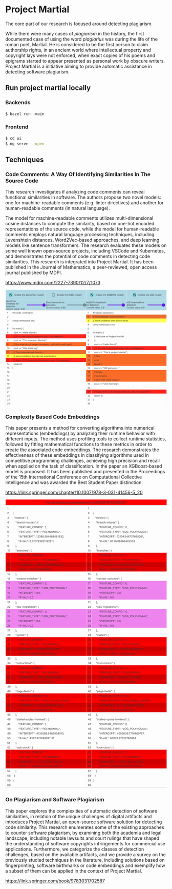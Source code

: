 # Project Martial

The core part of our research is focused around detecting plagiarism. 

While there were many cases of _plagiarism_ in the history, the first documented case of using the word _plagiarius_ was during the life of the roman poet, Martial. He is considered to be the first person to claim authorship rights, in an ancient world where intellectual property and copyright lays were not enforced, when exact copies of his poems and epigrams started to appear presented as personal work by obscure writers. Project Martial is a initiative aiming to provide automatic assistance in detecting software plagiarism.

## Run project martial locally

### Backends

```bash
$ bazel run :main
```

### Frontend
```bash
$ cd ui
$ ng serve --open
```

## Techniques

### Code Comments: A Way Of Identifying Similarities In The Source Code

This research investigates if analyzing code comments can reveal functional similarities in software. The authors propose two novel models: one for machine-readable comments (e.g. linter directives) and another for human-readable comments (in natural language). 

The model for machine-readable comments utilizes multi-dimensional cosine distances to compute the similarity, based on one-hot encoded representations of the source code, while the model for human-readable comments employs natural language processing techniques, including Levenshtein distances, Word2Vec-based approaches, and deep learning models like sentence transformers. The research evaluates these models on some well known open-source projects, including VSCode and Kubernetes, and demonstrates the potential of code comments in detecting code similarities. This research is integrated into Project Martial. It has been published in the Journal of Mathematics, a peer-reviewed, open access journal published by MDPI.

https://www.mdpi.com/2227-7390/12/7/1073

![](martial-ui-comments.png?raw=true)

### Complexity Based Code Embeddings

This paper presents a method for converting algorithms into numerical representations (embeddings) by analyzing their runtime behavior with different inputs. The method uses profiling tools to collect runtime statistics, followed by fitting mathematical functions to these metrics in order to create the associated code embeddings.
The research demonstrates the effectiveness of these embeddings in classifying algorithms used in competitive programming challenges, achieving high precision and recall when applied on the task of classification. In the paper an XGBoost-based model is proposed. It has been published and presented in the Proceedings of the 15th International Conference on Computational Collective Intelligence and was awarded the Best Student Paper distinction.

https://link.springer.com/chapter/10.1007/978-3-031-41456-5_20

![](martial-ui-rcomplexity.png?raw=true)

### On Plagiarism and Software Plagiarism

This paper explores the complexities of automatic detection of software similarities, in relation of the unique challenges of digital artifacts and introduces Project Martial, an open-source software solution for detecting code similarity. This research enumerates some of the existing approaches to counter software plagiarism, by examining both the academia and legal landscape, including notable lawsuits and court rulings that have shaped the understanding of software copyrights infringements for commercial use applications. Furthermore, we categorize the classes of detection challenges, based on the available artifacts, and we provide a survey on the previously studied techniques in the literature, including solutions based on fingerprinting, software birthmarks or code embeddings and exemplify how a subset of them can be applied in the context of Project Martial.

https://link.springer.com/book/9783031702587
